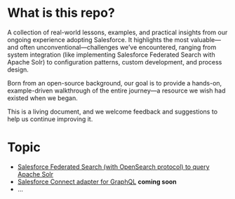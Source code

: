 # What is this repo?
A collection of real-world lessons, examples, and practical insights from our ongoing experience adopting Salesforce. It highlights the most valuable—and often unconventional—challenges we’ve encountered, ranging from system integration (like implementing Salesforce Federated Search with Apache Solr) to configuration patterns, custom development, and process design.

Born from an open-source background, our goal is to provide a hands-on, example-driven walkthrough of the entire journey—a resource we wish had existed when we began.

This is a living document, and we welcome feedback and suggestions to help us continue improving it.

# Topic

- [Salesforce Federated Search (with OpenSearch protocol) to query Apache Solr](solr_federated_search.md)
- [Salesforce Connect adapter for GraphQL](graphQL.md) **coming soon**
- ...